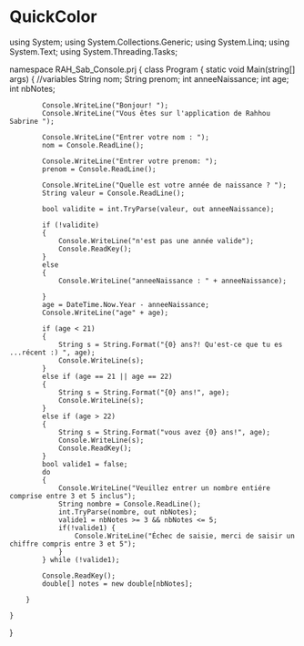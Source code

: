 # QuickColor
using System;
using System.Collections.Generic;
using System.Linq;
using System.Text;
using System.Threading.Tasks;

namespace RAH_Sab_Console.prj
{
    class Program
    {
        static void Main(string[] args)
        {
            //variables
            String nom;
            String prenom;
            int anneeNaissance;
            int age;
            int nbNotes;

            Console.WriteLine("Bonjour! ");
            Console.WriteLine("Vous êtes sur l'application de Rahhou Sabrine ");

            Console.WriteLine("Entrer votre nom : ");
            nom = Console.ReadLine();

            Console.WriteLine("Entrer votre prenom: ");
            prenom = Console.ReadLine();

            Console.WriteLine("Quelle est votre année de naissance ? ");
            String valeur = Console.ReadLine();

            bool validite = int.TryParse(valeur, out anneeNaissance);

            if (!validite)
            {
                Console.WriteLine("n'est pas une année valide");
                Console.ReadKey();
            }
            else
            {
                Console.WriteLine("anneeNaissance : " + anneeNaissance);

            }
            age = DateTime.Now.Year - anneeNaissance;
            Console.WriteLine("age" + age);

            if (age < 21)
            {
                String s = String.Format("{0} ans?! Qu'est-ce que tu es ...récent :) ", age);
                Console.WriteLine(s);
            }
            else if (age == 21 || age == 22)
            {
                String s = String.Format("{0} ans!", age);
                Console.WriteLine(s);
            }
            else if (age > 22)
            {
                String s = String.Format("vous avez {0} ans!", age);
                Console.WriteLine(s);
                Console.ReadKey();
            }
            bool valide1 = false;
            do
            {
                Console.WriteLine("Veuillez entrer un nombre entiére comprise entre 3 et 5 inclus");
                String nombre = Console.ReadLine();
                int.TryParse(nombre, out nbNotes);
                valide1 = nbNotes >= 3 && nbNotes <= 5;
                if(!valide1) {
                    Console.WriteLine("Échec de saisie, merci de saisir un chiffre compris entre 3 et 5");
                }
            } while (!valide1);

            Console.ReadKey();
            double[] notes = new double[nbNotes];

        }

    }
}
